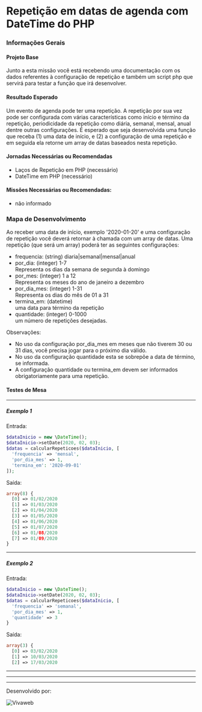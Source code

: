 # Repetição em datas de agenda com DateTime do PHP

### Informações Gerais

#### Projeto Base
Junto a esta missão você está recebendo uma documentação com os dados referentes à configuração de repetição e também um script php que servirá para testar a função que irá desenvolver.

#### Resultado Esperado
Um evento de agenda pode ter uma repetição. A repetição por sua vez pode ser configurada com várias características como início e término da repetição, periodicidade da repetição como diária, semanal, mensal, anual dentre outras configurações. É esperado que seja desenvolvida uma função que receba (1) uma data de início, e (2) a configuração de uma repetição e em seguida ela retorne um array de datas baseados nesta repetição.

#### Jornadas Necessárias ou Recomendadas
- Laços de Repetição em PHP (necessário)
- DateTime em PHP (necessário)

#### Missões Necessárias ou Recomendadas:
- não informado

### Mapa de Desenvolvimento

Ao receber uma data de início, exemplo '2020-01-20' e uma configuração de repetição você deverá retornar à chamada com um array de datas. Uma repetição (que será um array) poderá ter as seguintes configurações:
- frequencia: (string) diaria|semanal|mensal|anual
- por_dia: (integer) 1-7 <br>Representa os dias da semana de segunda à domingo
- por_mes: (integer) 1 a 12 <br>Representa os meses do ano de janeiro a dezembro
- por_dia_mes: (integer) 1-31 <br> Representa os dias do mês de 01 a 31
- termina_em: (datetime) <br>uma data para término da repetição
- quantidade: (integer) 0-1000 <br>um número de repetições desejadas.

Observações:
- No uso da configuração por_dia_mes em meses que não tiverem 30 ou 31 dias, você precisa jogar para o próximo dia válido.
- No uso da configuração quantidade esta se sobrepõe a data de término, se informada.
- A configuração quantidade ou termina_em devem ser informados obrigatoriamente para uma repetição.

#### Testes de Mesa

---

##### Exemplo 1
Entrada:
```php
$dataInicio = new \DateTime();
$dataInicio->setDate(2020, 02, 03);
$datas = calcularRepeticoes($dataInicio, [
  'frequencia' => 'mensal',
  'por_dia_mes' => 1,
  'termina_em': '2020-09-01'
]);
```

Saída:
```php
array(8) {
  [0] => 01/02/2020
  [1] => 01/03/2020
  [2] => 01/04/2020
  [3] => 01/05/2020
  [4] => 01/06/2020
  [5] => 01/07/2020
  [6] => 01/08/2020
  [7] => 01/09/2020
}
```

---

##### Exemplo 2

Entrada:
```php
$dataInicio = new \DateTime();
$dataInicio->setDate(2020, 02, 03);
$datas = calcularRepeticoes($dataInicio, [
  'frequencia' => 'semanal',
  'por_dia_mes' => 1,
  'quantidade' => 3
}
```

Saída:
```php
array(3) {
  [0] => 03/02/2020
  [1] => 10/03/2020
  [2] => 17/03/2020
```

---
---
---
Desenvolvido por:

![Vivaweb](https://avatars2.githubusercontent.com/u/6058802?s=200&v=4)